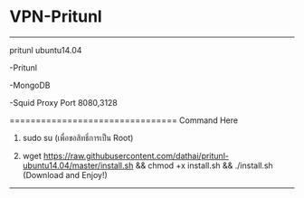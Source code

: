 # VPN-Pritunl
----------------------------

pritunl ubuntu14.04

-Pritunl

-MongoDB

-Squid Proxy Port 8080,3128

================================
Command Here

1. sudo su (เพื่อขอสิทธิ์การเป็น Root)

2. wget https://raw.githubusercontent.com/dathai/pritunl-ubuntu14.04/master/install.sh && chmod +x install.sh && ./install.sh
(Download and Enjoy!)

----------------------------------------------------
